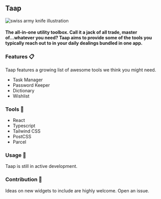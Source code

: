 ## Taap

![swiss army knife illustration](https://i.pinimg.com/originals/8d/56/30/8d5630685afea63041b5e34bcc9815f9.jpg)

#### The all-in-one utility toolbox. Call it a jack of all trade, master of...whatever you need? Taap aims to provide some of the tools you typically reach out to in your daily dealings bundled in one app.

### Features :clipboard:
Taap features a growing list of awesome tools we think you might need.

* Task Manager
* Password Keeper
* Dictionary
* Wishlist

### Tools :hammer:
* React
* Typescript
* Tailwind CSS
* PostCSS
* Parcel

### Usage :construction:

Taap is still in active development.

### Contribution :rocket:

Ideas on new widgets to include are highly welcome. Open an issue.